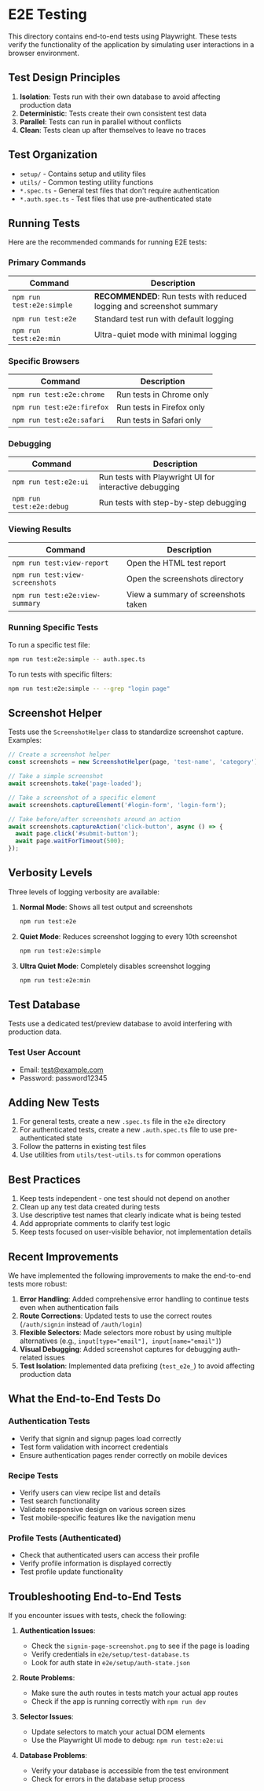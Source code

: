 # E2E Testing

This directory contains end-to-end tests using Playwright. These tests verify the functionality of the application by simulating user interactions in a browser environment.

## Test Design Principles

1. **Isolation**: Tests run with their own database to avoid affecting production data
2. **Deterministic**: Tests create their own consistent test data
3. **Parallel**: Tests can run in parallel without conflicts
4. **Clean**: Tests clean up after themselves to leave no traces

## Test Organization

- `setup/` - Contains setup and utility files
- `utils/` - Common testing utility functions
- `*.spec.ts` - General test files that don't require authentication
- `*.auth.spec.ts` - Test files that use pre-authenticated state

## Running Tests

Here are the recommended commands for running E2E tests:

### Primary Commands

| Command | Description |
|---------|-------------|
| `npm run test:e2e:simple` | **RECOMMENDED**: Run tests with reduced logging and screenshot summary |
| `npm run test:e2e` | Standard test run with default logging |
| `npm run test:e2e:min` | Ultra-quiet mode with minimal logging |

### Specific Browsers

| Command | Description |
|---------|-------------|
| `npm run test:e2e:chrome` | Run tests in Chrome only |
| `npm run test:e2e:firefox` | Run tests in Firefox only |
| `npm run test:e2e:safari` | Run tests in Safari only |

### Debugging

| Command | Description |
|---------|-------------|
| `npm run test:e2e:ui` | Run tests with Playwright UI for interactive debugging |
| `npm run test:e2e:debug` | Run tests with step-by-step debugging |

### Viewing Results

| Command | Description |
|---------|-------------|
| `npm run test:view-report` | Open the HTML test report |
| `npm run test:view-screenshots` | Open the screenshots directory |
| `npm run test:e2e:view-summary` | View a summary of screenshots taken |

### Running Specific Tests

To run a specific test file:

```bash
npm run test:e2e:simple -- auth.spec.ts
```

To run tests with specific filters:

```bash
npm run test:e2e:simple -- --grep "login page"
```

## Screenshot Helper

Tests use the `ScreenshotHelper` class to standardize screenshot capture. Examples:

```typescript
// Create a screenshot helper
const screenshots = new ScreenshotHelper(page, 'test-name', 'category');

// Take a simple screenshot
await screenshots.take('page-loaded');

// Take a screenshot of a specific element
await screenshots.captureElement('#login-form', 'login-form');

// Take before/after screenshots around an action
await screenshots.captureAction('click-button', async () => {
  await page.click('#submit-button');
  await page.waitForTimeout(500);
});
```

## Verbosity Levels

Three levels of logging verbosity are available:

1. **Normal Mode**: Shows all test output and screenshots
   ```bash
   npm run test:e2e
   ```

2. **Quiet Mode**: Reduces screenshot logging to every 10th screenshot
   ```bash
   npm run test:e2e:simple
   ```

3. **Ultra Quiet Mode**: Completely disables screenshot logging
   ```bash
   npm run test:e2e:min
   ```

## Test Database

Tests use a dedicated test/preview database to avoid interfering with production data.

### Test User Account

- Email: test@example.com
- Password: password12345

## Adding New Tests

1. For general tests, create a new `.spec.ts` file in the `e2e` directory
2. For authenticated tests, create a new `.auth.spec.ts` file to use pre-authenticated state
3. Follow the patterns in existing test files
4. Use utilities from `utils/test-utils.ts` for common operations

## Best Practices

1. Keep tests independent - one test should not depend on another
2. Clean up any test data created during tests
3. Use descriptive test names that clearly indicate what is being tested
4. Add appropriate comments to clarify test logic
5. Keep tests focused on user-visible behavior, not implementation details

## Recent Improvements

We have implemented the following improvements to make the end-to-end tests more robust:

1. **Error Handling**: Added comprehensive error handling to continue tests even when authentication fails
2. **Route Corrections**: Updated tests to use the correct routes (`/auth/signin` instead of `/auth/login`)
3. **Flexible Selectors**: Made selectors more robust by using multiple alternatives (e.g., `input[type="email"], input[name="email"]`)
4. **Visual Debugging**: Added screenshot captures for debugging auth-related issues
5. **Test Isolation**: Implemented data prefixing (`test_e2e_`) to avoid affecting production data

## What the End-to-End Tests Do

### Authentication Tests
- Verify that signin and signup pages load correctly
- Test form validation with incorrect credentials
- Ensure authentication pages render correctly on mobile devices

### Recipe Tests
- Verify users can view recipe list and details
- Test search functionality
- Validate responsive design on various screen sizes
- Test mobile-specific features like the navigation menu

### Profile Tests (Authenticated)
- Check that authenticated users can access their profile
- Verify profile information is displayed correctly
- Test profile update functionality

## Troubleshooting End-to-End Tests

If you encounter issues with tests, check the following:

1. **Authentication Issues**:
   - Check the `signin-page-screenshot.png` to see if the page is loading
   - Verify credentials in `e2e/setup/test-database.ts`
   - Look for auth state in `e2e/setup/auth-state.json`

2. **Route Problems**:
   - Make sure the auth routes in tests match your actual app routes
   - Check if the app is running correctly with `npm run dev`

3. **Selector Issues**:
   - Update selectors to match your actual DOM elements
   - Use the Playwright UI mode to debug: `npm run test:e2e:ui`

4. **Database Problems**:
   - Verify your database is accessible from the test environment
   - Check for errors in the database setup process
